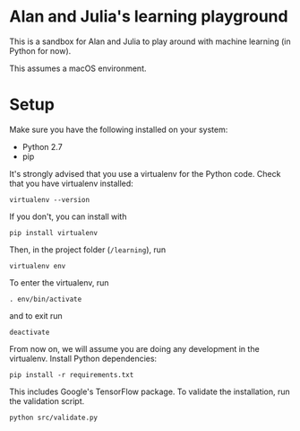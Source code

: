 # Alan and Julia's learning playground
This is a sandbox for Alan and Julia to play around with machine learning
(in Python for now).

This assumes a macOS environment.

# Setup
Make sure you have the following installed on your system:
* Python 2.7
* pip

It's strongly advised that you use a virtualenv for the Python code.
Check that you have virtualenv installed:
```
virtualenv --version
```
If you don't, you can install with
```
pip install virtualenv
```
Then, in the project folder (`/learning`), run
```
virtualenv env
```
To enter the virtualenv, run
```
. env/bin/activate
```
and to exit run
```
deactivate
```
From now on, we will assume you are doing any development in the virtualenv.
Install Python dependencies:
```
pip install -r requirements.txt
```
This includes Google's TensorFlow package.
To validate the installation, run the validation script.
```
python src/validate.py
```
